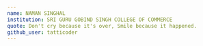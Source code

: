 ```yaml
---
name: NAMAN SINGHAL
institution: SRI GURU GOBIND SINGH COLLEGE OF COMMERCE
quote: Don't cry because it's over, Smile because it happened.
github_user: tatticoder
---
```

